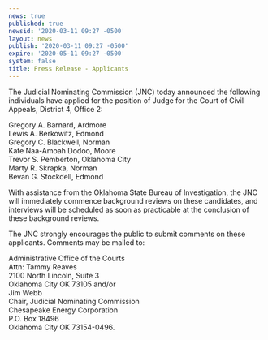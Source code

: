 ```yaml
---
news: true
published: true
newsid: '2020-03-11 09:27 -0500'
layout: news
publish: '2020-03-11 09:27 -0500'
expire: '2020-05-11 09:27 -0500'
system: false
title: Press Release - Applicants
---
```

The Judicial Nominating Commission (JNC) today announced the following individuals have applied for the position of Judge for the Court of Civil Appeals, District 4, Office 2:

Gregory A. Barnard, Ardmore  
Lewis A. Berkowitz, Edmond  
Gregory C. Blackwell, Norman  
Kate Naa-Amoah Dodoo, Moore  
Trevor S. Pemberton, Oklahoma City  
Marty R. Skrapka, Norman  
Bevan G. Stockdell, Edmond

With assistance from the Oklahoma State Bureau of Investigation, the JNC will immediately commence background reviews on these candidates, and interviews will be scheduled as soon as practicable at the conclusion of these background reviews.

The JNC strongly encourages the public to submit comments on these applicants. Comments may be mailed to:

Administrative Office of the Courts  
Attn: Tammy Reaves  
2100 North Lincoln, Suite 3  
Oklahoma City OK 73105 and/or  
Jim Webb  
Chair, Judicial Nominating Commission  
Chesapeake Energy Corporation  
P.O. Box 18496  
Oklahoma City OK 73154-0496.
